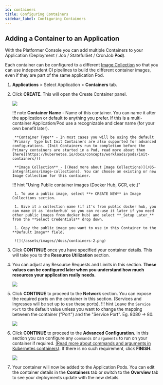 ```yaml
---
id: containers
title: Configuring Containers
sidebar_label: Configuring Containers
---
```


## Adding a Container to an Application

With the Platformer Console you can add multiple Containers to your Application (Deployment / Job / StatefulSet / CronJob **Pod**).

Each container can be configured to a different [Image Collection](/05-integrations/image-collections) so that you can use independent CI pipelines to build the different container images, even if they are part of the same application Pod.

1. **Applications** > Select Application > **Containers** tab.

1. Click **CREATE**. This will open the Create Container panel.

    ![](/assets/images//docs/containers-1.png)

    !!! note
        **Container Name** - Name of this container. You can name it after the application or default to anything you prefer. If this is a multi-container Application/Pod use a recognizable and clear name (for your own benefit later).

        **Container Type** - In most cases you will be using the default `Primary` type but Init Containers are also supported for advanced configurations. (Init Containers run to completion before the Primary containers are started in a Pod, read more about them [here](https://kubernetes.io/docs/concepts/workloads/pods/init-containers/))

        **Image Collection** - [(Read more about Image Collections)](/05-integrations/image-collections). You can choose an existing or new Image Collection for this container.

    !!! hint "Using Public container images (Docker Hub, GCR, etc.)"


        1. To use a public image, select **+ CREATE NEW** in Image Collections section.

        1. Give it a collection name (if it's from public docker hub, you can name it as `dockerhub` so you can re-use it later if you need other public images from docker hub) and select **_Setup Later_** from the **Select Credentials** drop down.

        1. Copy the public image you want to use in this Container to the **Default Image** field.

        ![](/assets/images//docs/containers-2.png)
    

3. Click **CONTINUE** once you have specified your container details. This will take you to the **Resource Utilization** section.

4. You can adjust any Resource Requests and Limits in this section. **These values can be configured later when you understand how much resources your application really needs**.

    ![](/assets/images//docs/containers-3.png)

5. Click **CONTINUE** to proceed to the **Network** section. You can expose the required ports on the container in this section. (Services and Ingresses will be set up to use these ports).
    !!! hint
        Leave the `Service Port` to the default value unless you want to change the mapping between the container ("Port") and the "Service Port". Eg. 8080 -> 80.

    ![](/assets/images//docs/containers-4.png)

6. Click **CONTINUE** to proceed to the **Advanced Configuration**. In this section you can configure any `commands` or `arguments` to run on your container if required. [(Read more about commands and arguments in Kubernetes containers)](https://kubernetes.io/docs/tasks/inject-data-application/define-command-argument-container/#notes). 
If there is no such requirement, click **FINISH**.

    ![](/assets/images//docs/containers-5.png)

7. Your container will now be added to the Application Pods. You can edit the container details in the **Containers** tab or switch to the **Overview** tab to see your deployments update with the new details.
